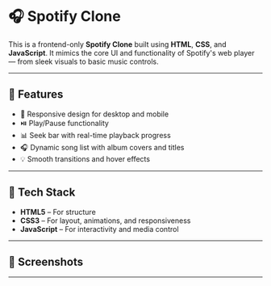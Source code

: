# 🎧 Spotify Clone

This is a frontend-only **Spotify Clone** built using **HTML**, **CSS**, and **JavaScript**. It mimics the core UI and functionality of Spotify's web player — from sleek visuals to basic music controls.

---

## 🚀 Features
- 🎵 Responsive design for desktop and mobile
- ⏯️ Play/Pause functionality
- 📊 Seek bar with real-time playback progress
- 🎧 Dynamic song list with album covers and titles
- 💡 Smooth transitions and hover effects

---

## 🔧 Tech Stack
- **HTML5** – For structure
- **CSS3** – For layout, animations, and responsiveness
- **JavaScript** – For interactivity and media control

---

## 📸 Screenshots


---


